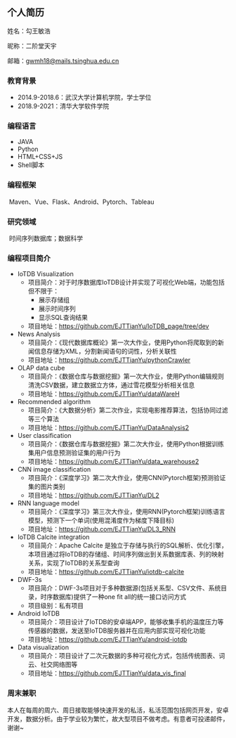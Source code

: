## 个人简历

姓名：勾王敏浩

昵称：二阶堂天宇

邮箱：gwmh18@mails.tsinghua.edu.cn

### 教育背景

- 2014.9-2018.6：武汉大学计算机学院，学士学位
- 2018.9-2021：清华大学软件学院

### 编程语言

-  JAVA
- Python
- HTML+CSS+JS
- Shell脚本

### 编程框架

​	Maven、Vue、Flask、Android、Pytorch、Tableau

### 研究领域

​	时间序列数据库；数据科学

### 编程项目简介

- IoTDB Visualization
  - 项目简介：对于时序数据库IoTDB设计并实现了可视化Web端，功能包括但不限于：
    - 展示存储组
    - 展示时间序列
    - 显示SQL查询结果
  - 项目地址：https://github.com/EJTTianYu/IoTDB_page/tree/dev
- News Analysis
  - 项目简介：《现代数据库概论》第一次大作业，使用Python将爬取到的新闻信息存储为XML，分割新闻语句的词性，分析关联性
  - 项目地址：https://github.com/EJTTianYu/pythonCrawler
- OLAP data cube
  - 项目简介：《数据仓库与数据挖掘》第一次大作业，使用Python编辑规则清洗CSV数据，建立数据立方体，通过雪花模型分析相关信息
  - 项目地址：https://github.com/EJTTianYu/dataWareH
- Recommended algorithm
  - 项目简介：《大数据分析》第二次作业，实现电影推荐算法，包括协同过滤等三个算法
  - 项目地址：https://github.com/EJTTianYu/DataAnalysis2
- User classification
  - 项目简介：《数据仓库与数据挖掘》第二次大作业，使用Python根据训练集用户信息预测验证集的用户行为
  - 项目地址：https://github.com/EJTTianYu/data_warehouse2
- CNN image classification
  - 项目简介：《深度学习》第二次大作业，使用CNN(Pytorch框架)预测验证集的图片类别
  - 项目地址：https://github.com/EJTTianYu/DL2
- RNN language model
  - 项目简介：《深度学习》第三次大作业，使用RNN(Pytorch框架)训练语言模型，预测下一个单词(使用混淆度作为梯度下降目标)
  - 项目地址：https://github.com/EJTTianYu/DL3_RNN
- IoTDB Calcite integration
  - 项目简介：Apache Calcite 是独立于存储与执行的SQL解析、优化引擎，本项目通过将IoTDB的存储组、时间序列做出到关系数据库表、列的映射关系，实现了IoTDB的关系型查询
  - 项目地址：https://github.com/EJTTianYu/iotdb-calcite
- DWF-3s
  - 项目简介：DWF-3s项目对于多种数据源(包括关系型、CSV文件、系统目录，时序数据库)提供了一种one fit all的统一接口访问方式
  - 项目级别：私有项目
- Android IoTDB
  - 项目简介：项目设计了IoTDB的安卓端APP，能够收集手机的温度压力等传感器的数据，发送至IoTDB服务器并在应用内部实现可视化功能
  - 项目地址：https://github.com/EJTTianYu/android-iotdb
- Data visualization
  - 项目简介：项目设计了二次元数据的多种可视化方式，包括传统图表、词云、社交网络图等
  - 项目地址：https://github.com/EJTTianYu/data_vis_final



### 周末兼职

​	本人在每周的周六、周日接取能够快速开发的私活，私活范围包括网页开发，安卓开发，数据分析。由于学业较为繁忙，故大型项目不做考虑。有意者可投递邮件，谢谢~

